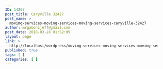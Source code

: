 ```yaml
---
ID: 14267
post_title: Caryville 32427
post_name: >
  moving-services-moving-services-moving-services-caryville-32427
author: mrgabonijeff@gmail.com
post_date: 2018-03-28 01:52:05
layout: page
link: >
  http://localhost/wordpress/moving-services-moving-services-moving-services-caryville-32427/
published: true
tags: [ ]
categories: [ ]
---
```

